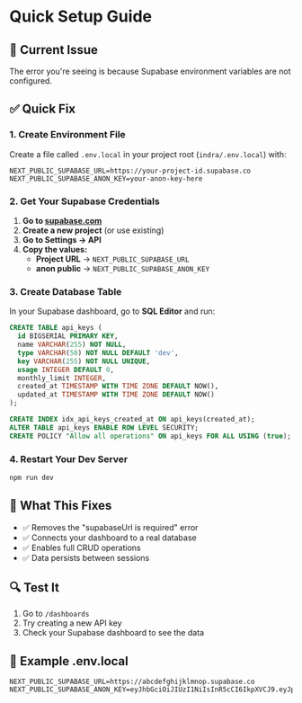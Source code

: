 # Quick Setup Guide

## 🚨 Current Issue
The error you're seeing is because Supabase environment variables are not configured.

## ✅ Quick Fix

### 1. Create Environment File
Create a file called `.env.local` in your project root (`indra/.env.local`) with:

```
NEXT_PUBLIC_SUPABASE_URL=https://your-project-id.supabase.co
NEXT_PUBLIC_SUPABASE_ANON_KEY=your-anon-key-here
```

### 2. Get Your Supabase Credentials

1. **Go to [supabase.com](https://supabase.com)**
2. **Create a new project** (or use existing)
3. **Go to Settings → API**
4. **Copy the values:**
   - **Project URL** → `NEXT_PUBLIC_SUPABASE_URL`
   - **anon public** → `NEXT_PUBLIC_SUPABASE_ANON_KEY`

### 3. Create Database Table
In your Supabase dashboard, go to **SQL Editor** and run:

```sql
CREATE TABLE api_keys (
  id BIGSERIAL PRIMARY KEY,
  name VARCHAR(255) NOT NULL,
  type VARCHAR(50) NOT NULL DEFAULT 'dev',
  key VARCHAR(255) NOT NULL UNIQUE,
  usage INTEGER DEFAULT 0,
  monthly_limit INTEGER,
  created_at TIMESTAMP WITH TIME ZONE DEFAULT NOW(),
  updated_at TIMESTAMP WITH TIME ZONE DEFAULT NOW()
);

CREATE INDEX idx_api_keys_created_at ON api_keys(created_at);
ALTER TABLE api_keys ENABLE ROW LEVEL SECURITY;
CREATE POLICY "Allow all operations" ON api_keys FOR ALL USING (true);
```

### 4. Restart Your Dev Server
```bash
npm run dev
```

## 🎯 What This Fixes
- ✅ Removes the "supabaseUrl is required" error
- ✅ Connects your dashboard to a real database
- ✅ Enables full CRUD operations
- ✅ Data persists between sessions

## 🔍 Test It
1. Go to `/dashboards`
2. Try creating a new API key
3. Check your Supabase dashboard to see the data

## 📝 Example .env.local
```
NEXT_PUBLIC_SUPABASE_URL=https://abcdefghijklmnop.supabase.co
NEXT_PUBLIC_SUPABASE_ANON_KEY=eyJhbGciOiJIUzI1NiIsInR5cCI6IkpXVCJ9.eyJpc3MiOiJzdXBhYmFzZSIsInJlZiI6ImFiY2RlZmdoaWprbG1ub3AiLCJyb2xlIjoiYW5vbiIsImlhdCI6MTYzNjU2NzI5NiwiZXhwIjoxOTUyMTQzMjk2fQ.example
```
